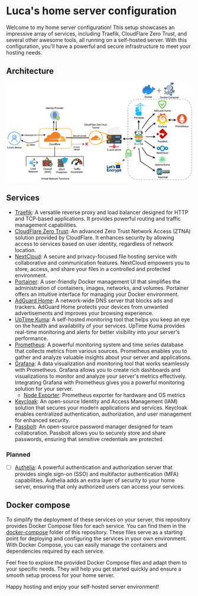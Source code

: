 # Luca's home server configuration

Welcome to my home server configuration! This setup showcases an impressive array of services, including Traefik, CloudFlare Zero Trust, and several other awesome tools, all running on a self-hosted server. With this configuration, you'll have a powerful and secure infrastructure to meet your hosting needs.

## Architecture

![Architecture](./assets/architecture.png)

## Services

- [Traefik](https://traefik.io/): A versatile reverse proxy and load balancer designed for HTTP and TCP-based applications. It provides powerful routing and traffic management capabilities.
- [CloudFlare Zero Trust](https://www.cloudflare.com/zero-trust/): An advanced Zero Trust Network Access (ZTNA) solution provided by CloudFlare. It enhances security by allowing access to services based on user identity, regardless of network location.
- [NextCloud](https://nextcloud.com/): A secure and privacy-focused file hosting service with collaborative and communication features. NextCloud empowers you to store, access, and share your files in a controlled and protected environment.
- [Portainer](https://www.portainer.io/): A user-friendly Docker management UI that simplifies the administration of containers, images, networks, and volumes. Portainer offers an intuitive interface for managing your Docker environment.
- [AdGuard Home](https://adguard.com/en/adguard-home/overview.html): A network-wide DNS server that blocks ads and trackers. AdGuard Home protects your devices from unwanted advertisements and improves your browsing experience.
- [UpTime Kuma](https://uptime.kuma.pet/): A self-hosted monitoring tool that helps you keep an eye on the health and availability of your services. UpTime Kuma provides real-time monitoring and alerts for better visibility into your server's performance.
- [Prometheus](https://prometheus.io/): A powerful monitoring system and time series database that collects metrics from various sources. Prometheus enables you to gather and analyze valuable insights about your server and applications.
- [Grafana](https://grafana.com/):  A data visualization and monitoring tool that works seamlessly with Prometheus. Grafana allows you to create rich dashboards and visualizations to monitor and analyze your server's metrics effectively. Integrating Grafana with Prometheus gives you a powerful monitoring solution for your server.
  - [Node Exporter](https://github.com/prometheus/node_exporter): Prometheus exporter for hardware and OS metrics
- [Keycloak](https://www.keycloak.org/):  An open-source Identity and Access Management (IAM) solution that secures your modern applications and services. Keycloak enables centralized authentication, authorization, and user management for enhanced security.
- [Passbolt](https://www.passbolt.com/): An open-source password manager designed for team collaboration. Passbolt allows you to securely store and share passwords, ensuring that sensitive credentials are protected.

### Planned

- [ ] [Authelia](https://www.authelia.com/): A powerful authentication and authorization server that provides single sign-on (SSO) and multifactor authentication (MFA) capabilities. Authelia adds an extra layer of security to your home server, ensuring that only authorized users can access your services.

## Docker compose

To simplify the deployment of these services on your server, this repository provides Docker Compose files for each service. You can find them in the [docker-compose](./docker-compose/) folder of this repository. These files serve as a starting point for deploying and configuring the services in your own environment. With Docker Compose, you can easily manage the containers and dependencies required by each service.

Feel free to explore the provided Docker Compose files and adapt them to your specific needs. They will help you get started quickly and ensure a smooth setup process for your home server.

Happy hosting and enjoy your self-hosted server environment!
